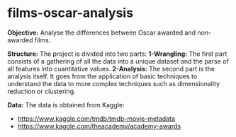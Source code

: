 # films-oscar-analysis

**Objective:** Analyse the differences between Oscar awarded and non-awarded films.

**Structure:** The project is divided into two parts:
  **1-Wrangling:** The first part consists of a gathering of all the data into a unique dataset and the parse of all features into      cuantitative values.
  **2-Analysis:** The second part is the analysis itself. It goes from the application of basic techniques to understand the data to more complex techniques such as dimensionality reduction or clustering.
  
**Data:** The data is obtained from Kaggle:
  - https://www.kaggle.com/tmdb/tmdb-movie-metadata
  - https://www.kaggle.com/theacademy/academy-awards
